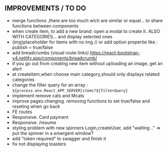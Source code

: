 ## IMPROVEMENTS / TO DO

- merge functions ,there are too much wich are similar or equal... to share functions between components
- when create item, to add a new brand: open a modal to create it. ALSO WITH CATEGORIES... and display selected ones
- (img)placeholder for items with no img // or add option propertie like : publish = true/false
- add breadcrumbs (visual route links) https://react-bootstrap-v4.netlify.app/components/breadcrumb/
- if you go out from creating new item without uploading an image, get an alert
- at createitem,when choose main category,should only displays related categories
- change the filter query for an array : `${process.env.React_APP_SERVER}items?${filterQuery}`
- implement remove cats and Mcats
- improve pages changing. removing functions to set true/false and reseting when go back
- FE routes
- Responsive. Card payment
- Responsive. /resume
- styling problem with new spinners Login,createUser, add "waiting .." => put the spinner in a emergent window?
- add "token required" to swagger and finish it
- fix not displaying toasters
